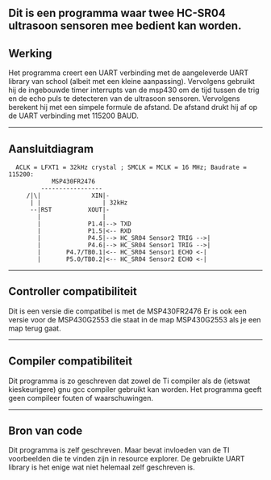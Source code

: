 Dit is een programma waar twee HC-SR04 ultrasoon sensoren mee bedient kan worden.
---
## Werking

Het programma creert een UART verbinding met de aangeleverde UART library van school (albeit met een kleine aanpassing). Vervolgens gebruikt hij de ingebouwde timer interrupts van de msp430 om de
tijd tussen de trig en de echo puls te detecteren van de ultrasoon sensoren. Vervolgens berekent hij met een simpele formule de afstand.
De afstand drukt hij af op de UART verbinding met 115200 BAUD.

---
## Aansluitdiagram

      ACLK = LFXT1 = 32kHz crystal ; SMCLK = MCLK = 16 MHz; Baudrate = 115200:
                MSP430FR2476
             -----------------
         /|\|              XIN|-
          | |                 | 32kHz
          --|RST          XOUT|-
            |                 |
            |             P1.4|--> TXD
            |             P1.5|<-- RXD
            |             P4.5|--> HC_SR04 Sensor2 TRIG -->|
            |             P4.6|--> HC_SR04 Sensor1 TRIG -->|
            |       P4.7/TB0.1|<-- HC_SR04 Sensor1 ECHO <-|
            |       P5.0/TB0.2|<-- HC_SR04 Sensor2 ECHO <-|

---
## Controller compatibiliteit

Dit is een versie die compatibel is met de MSP430FR2476 Er is ook een versie voor de MSP430G2553 die staat in de map MSP430G2553 als je een map terug gaat.

---
## Compiler compatibiliteit

Dit programma is zo geschreven dat zowel de Ti compiler als de (ietswat kieskeurigere) gnu gcc compiler gebruikt kan worden. Het programma geeft geen compileer fouten of waarschuwingen.

---
## Bron van code

Dit programma is zelf geschreven. Maar bevat invloeden van de TI voorbeelden die te vinden zijn in resource explorer.
De gebruikte UART library is het enige wat niet helemaal zelf geschreven is.

